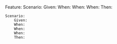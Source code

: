 Feature:
    Scenario:
        Given:
        When:
        When:
        When:
        Then:

    Scenario:
        Given:
        When:
        When:
        When:
        Then:
